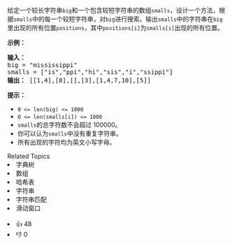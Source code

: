 <p>给定一个较长字符串<code>big</code>和一个包含较短字符串的数组<code>smalls</code>，设计一个方法，根据<code>smalls</code>中的每一个较短字符串，对<code>big</code>进行搜索。输出<code>smalls</code>中的字符串在<code>big</code>里出现的所有位置<code>positions</code>，其中<code>positions[i]</code>为<code>smalls[i]</code>出现的所有位置。</p>

<p><strong>示例：</strong></p>

<pre><strong>输入：</strong>
big = "mississippi"
smalls = ["is","ppi","hi","sis","i","ssippi"]
<strong>输出：</strong> [[1,4],[8],[],[3],[1,4,7,10],[5]]
</pre>

<p><strong>提示：</strong></p>

<ul> 
 <li><code>0 &lt;= len(big) &lt;= 1000</code></li> 
 <li><code>0 &lt;= len(smalls[i]) &lt;= 1000</code></li> 
 <li><code>smalls</code>的总字符数不会超过 100000。</li> 
 <li>你可以认为<code>smalls</code>中没有重复字符串。</li> 
 <li>所有出现的字符均为英文小写字母。</li> 
</ul>

<div><div>Related Topics</div><div><li>字典树</li><li>数组</li><li>哈希表</li><li>字符串</li><li>字符串匹配</li><li>滑动窗口</li></div></div><br><div><li>👍 48</li><li>👎 0</li></div>